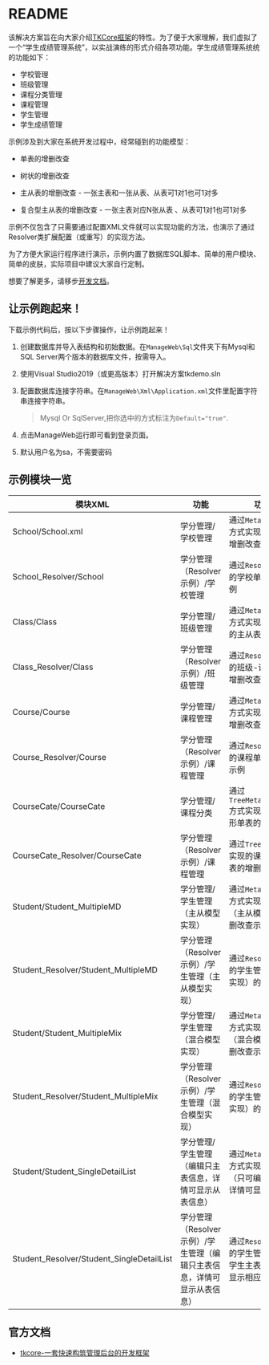 # README

该解决方案旨在向大家介绍[TKCore框架](http://www.tkcore.net)的特性。为了便于大家理解，我们虚拟了一个“学生成绩管理系统”，以实战演练的形式介绍各项功能。学生成绩管理系统统的功能如下：

- 学校管理
- 班级管理
- 课程分类管理
- 课程管理
- 学生管理
- 学生成绩管理



示例涉及到大家在系统开发过程中，经常碰到的功能模型：

- 单表的增删改查
- 树状的增删改查

-  主从表的增删改查 - 一张主表和一张从表、从表可1对1也可1对多
- 复合型主从表的增删改查 - 一张主表对应N张从表 、从表可1对1也可1对多



示例不仅包含了只需要通过配置XML文件就可以实现功能的方法，也演示了通过Resolver类扩展配置（或重写）的实现方法。

为了方便大家运行程序进行演示，示例内置了数据库SQL脚本、简单的用户模块、简单的皮肤，实际项目中建议大家自行定制。



想要了解更多，请移步[开发文档](http://www.tkcore.net)。



## 让示例跑起来！

下载示例代码后，按以下步骤操作，让示例跑起来！



1. 创建数据库并导入表结构和初始数据。在```ManageWeb\Sql```文件夹下有Mysql和SQL Server两个版本的数据库文件，按需导入。

2. 使用Visual Studio2019（或更高版本）打开解决方案tkdemo.sln

3. 配置数据库连接字符串。在```ManageWeb\Xml\Application.xml```文件里配置字符串连接字符串。

   > Mysql Or SqlServer,把你选中的方式标注为```Default="true"```.

4. 点击ManageWeb运行即可看到登录页面。

5. 默认用户名为sa，不需要密码

   


## 示例模块一览

| 模块XML                                   | 功能                                                         | 功能描述                                                     |
| ----------------------------------------- | ------------------------------------------------------------ | ------------------------------------------------------------ |
| School/School.xml                         | 学分管理/学校管理                                            | 通过```MetaDataResolver```方式实现的学校单表的增删改查示例   |
| School_Resolver/School                    | 学分管理（Resolver示例）/学校管理                            | 通过```Resolver```方式实现的学校单表增删改查示例             |
| Class/Class                               | 学分管理/班级管理                                            | 通过```MetaDataResolver```方式实现的班级-课程的主从表增删改查示例 |
| Class_Resolver/Class                      | 学分管理（Resolver示例）/班级管理                            | 通过```Resolver```方式实现的班级-课程的主从表增删改查示例    |
| Course/Course                             | 学分管理/课程管理                                            | 通过```MetaDataResolver```方式实现的课程单表的增删改查示例   |
| Course_Resolver/Course                    | 学分管理（Resolver示例）/课程管理                            | 通过```Resolver```方式实现的课程单表的增删改查示例           |
| CourseCate/CourseCate                     | 学分管理/课程分类                                            | 通过```TreeMetaDataResolver```方式实现的课程类型树形单表的增删改查示例 |
| CourseCate_Resolver/CourseCate            | 学分管理（Resolver示例）/课程管理                            | 通过```TreeResolver```方式实现的课程类型树形单表的增删改查示例 |
| Student/Student_MultipleMD                | 学分管理/学生管理（主从模型实现）                            | 通过```MetaDataResolver```方式实现的学生管理（主从模型实现）的增删改查示例 |
| Student_Resolver/Student_MultipleMD       | 学分管理（Resolver示例）/学生管理（主从模型实现）            | 通过```Resolver```方式实现的学生管理（主从模型实现）的增删改查示例 |
| Student/Student_MultipleMix               | 学分管理/学生管理（混合模型实现）                            | 通过```MetaDataResolver```方式实现的学生管理（混合模型实现）的增删改查示例 |
| Student_Resolver/Student_MultipleMix      | 学分管理（Resolver示例）/学生管理（混合模型实现）            | 通过```Resolver```方式实现的学生管理（混合模型实现）的增删改查示例 |
| Student/Student_SingleDetailList          | 学分管理/学生管理（编辑只主表信息，详情可显示从表信息）      | 通过```MetaDataResolver```方式实现的学生管理（只可编辑主表信息，详情可显示从表信息） |
| Student_Resolver/Student_SingleDetailList | 学分管理（Resolver示例）/学生管理（编辑只主表信息，详情可显示从表信息） | 通过```Resolver```方式实现的学生管理（只可编辑学生主表信息，详情可显示相应从表信息） |



## 官方文档

- [tkcore-一套快速构筑管理后台的开发框架](http://www.tkcore.net)

